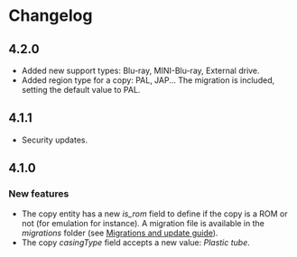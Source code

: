 # Changelog

## 4.2.0
* Added new support types: Blu-ray, MINI-Blu-ray, External drive.
* Added region type for a copy: PAL, JAP... The migration is included, setting the default value to PAL.

## 4.1.1
* Security updates.

## 4.1.0

### New features
* The copy entity has a new _is_rom_ field to define if the copy is a ROM or not (for emulation for instance).
A migration file is available in the _migrations_ folder (see [Migrations and update guide](docs/MIGRATIONS.md)).
* The copy _casingType_ field accepts a new value: _Plastic tube_.
